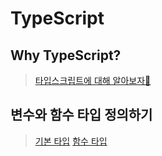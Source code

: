 # TypeScript

## Why TypeScript?
> [타입스크립트에 대해 알아보자🚀](why-ts/README.md)

## 변수와 함수 타입 정의하기
> [기본 타입](class-note/1_type-basic.ts)
> [함수 타입](class-note/2_function.ts)